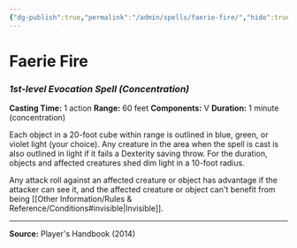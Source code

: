 ```yaml
---
{"dg-publish":true,"permalink":"/admin/spells/faerie-fire/","hide":true,"updated":"2025-08-11T11:53:30.841+01:00"}
---
```


# Faerie Fire
### *1st-level Evocation Spell* *(Concentration)*
**Casting Time:** 1 action
**Range:** 60 feet
**Components:** V
**Duration:** 1 minute (concentration)

Each object in a 20-foot cube within range is outlined in blue, green, or violet light (your choice). Any creature in the area when the spell is cast is also outlined in light if it fails a Dexterity saving throw. For the duration, objects and affected creatures shed dim light in a 10-foot radius.

Any attack roll against an affected creature or object has advantage if the attacker can see it, and the affected creature or object can't benefit from being [[Other Information/Rules & Reference/Conditions#invisible\|Invisible]].

---
**Source:** Player's Handbook (2014)